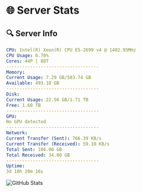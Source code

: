 # 🌐 Server Stats
## 🔍 Server Info
```yaml
CPU: Intel(R) Xeon(R) CPU E5-2699 v4 @ 1402.95MHz
CPU Usage: 6.70%
Cores: 44P | 88T
-----------------------------------
Memory:
Current Usage: 7.29 GB/503.74 GB
Available: 493.10 GB
-----------------------------------
Disk:
Current Usage: 22.56 GB/1.71 TB
Free: 1.60 TB
-----------------------------------
GPU:
No GPU detected
-----------------------------------
Network:
Current Transfer (Sent): 766.39 KB/s
Current Transfer (Received): 59.10 KB/s
Total Sent: 186.00 GB
Total Received: 34.80 GB
-----------------------------------
Uptime:
3d 10h 20m 16s
```
![GitHub Stats](https://img.shields.io/badge/Updated-2025-04-23_03:29:04-blue)